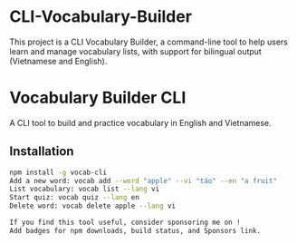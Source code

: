 # CLI-Vocabulary-Builder
This project is a CLI Vocabulary Builder, a command-line tool to help users learn and manage vocabulary lists, with support for bilingual output (Vietnamese and English).

# Vocabulary Builder CLI
A CLI tool to build and practice vocabulary in English and Vietnamese.

## Installation
```bash
npm install -g vocab-cli
Add a new word: vocab add --word "apple" --vi "táo" --en "a fruit"
List vocabulary: vocab list --lang vi
Start quiz: vocab quiz --lang en
Delete word: vocab delete apple --lang vi

If you find this tool useful, consider sponsoring me on !
Add badges for npm downloads, build status, and Sponsors link.
